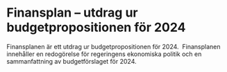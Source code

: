 # Finansplan – utdrag ur budgetpropositionen för 2024

Finansplanen är ett utdrag ur budgetpropositionen för 2024.  Finansplanen innehåller en redogörelse för regeringens ekonomiska politik och en sammanfattning av budgetförslaget för 2024.
